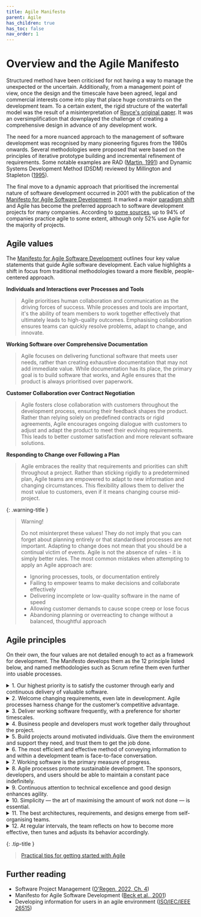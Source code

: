 ```yaml
---
title: Agile Manifesto
parent: Agile
has_children: true
has_toc: false
nav_order: 1
---
```


# Overview and the Agile Manifesto

Structured method have been criticised for not having a way to manage the unexpected or the 
uncertain. Additionally, from a management point of view, once the design and the timescale have 
been agreed, legal and commercial interests come into play that place huge constraints on the 
development team. To a certain extent, the rigid structure of the waterfall model was the result 
of a misinterpretation of [Royce's original paper](https://dl.acm.org/doi/10.5555/41765.41801). It was an oversimplification that
downplayed the challenge of creating a comprehensive design in advance of any development work. 

The need for a more nuanced approach to the management of software development was recognised by
many pioneering figures from the 1980s onwards. Several methodologies were proposed that were based
on the principles of iterative prototype building and incremental refinement of requirements. Some
notable examples are RAD ([Martin, 1991](https://en.wikipedia.org/wiki/Rapid_application_development))
and Dynamic Systems Development Method (DSDM) reviewed by 
Millington and Stapleton ([1995](https://doi.org/10.1109/52.406757)).

The final move to a dynamic approach that prioritised the incremental nature of software development
occurred in 2001 with the publication of the 
[Manifesto for Agile Software Development](https://agilemanifesto.org/). It marked a major 
[paradigm shift](https://en.wikipedia.org/wiki/Paradigm_shift) and Agile has become the preferred 
approach to software development projects for many companies. According to
[some sources](https://www.simform.com/blog/state-of-agile-adoption/), up to 94% of companies
practice agile to some extent, although only 52% use Agile for the majority of projects. 

## Agile values

The [Manifesto for Agile Software Development](https://agilemanifesto.org/) outlines four key value 
statements that guide Agile software development. Each value highlights a shift in focus from 
traditional methodologies toward a more flexible, people-centered approach.

**Individuals and Interactions over Processes and Tools**

> Agile prioritises human collaboration and communication as the driving forces of success. While 
> processes and tools are important, it's the ability of team members to work together effectively 
> that ultimately leads to high-quality outcomes. Emphasising collaboration ensures teams can 
> quickly resolve problems, adapt to change, and innovate.

**Working Software over Comprehensive Documentation**

> Agile focuses on delivering functional software that meets user needs, rather than creating 
> exhaustive documentation that may not add immediate value. While documentation has its place, 
> the primary goal is to build software that works, and Agile ensures that the product is always 
> prioritised over paperwork.

**Customer Collaboration over Contract Negotiation**

> Agile fosters close collaboration with customers throughout the development process, ensuring 
> their feedback shapes the product. Rather than relying solely on predefined contracts or rigid 
> agreements, Agile encourages ongoing dialogue with customers to adjust and adapt the product to 
> meet their evolving requirements. This leads to better customer satisfaction and more relevant 
> software solutions.

**Responding to Change over Following a Plan**

> Agile embraces the reality that requirements and priorities can shift throughout a project. 
> Rather than sticking rigidly to a predetermined plan, Agile teams are empowered to adapt to new 
> information and changing circumstances. This flexibility allows them to deliver the most value 
> to customers, even if it means changing course mid-project.

{: .warning-title }
> <i class="fa-solid fa-exclamation-triangle"></i> Warning!
> 
> Do not misinterpret these values! They do not imply that you can forget about planning entirely
> or that standardised processes are not important. Adapting to change does not mean that you should
> be a continual victim of events. Agile is not the absence of rules - it is simply better rules.
> The most common mistakes when attempting to apply an Agile approach are:
> 
> * Ignoring processes, tools, or documentation entirely
> * Failing to empower teams to make decisions and collaborate effectively
> * Delivering incomplete or low-quality software in the name of speed
> * Allowing customer demands to cause scope creep or lose focus
> * Abandoning planning or overreacting to change without a balanced, thoughtful approach

## Agile principles

On their own, the four values are not detailed enough to act as a framework for development. The
Manifesto develops them as the 12 principle listed below, and named methodologies such as Scrum
refine them even further into usable processes.

<details class="blue-bar">
<summary>1. Our highest priority is to satisfy the customer through early and continuous delivery of 
valuable software.</summary>
<p>
In a collaborative software development project, customer satisfaction drives the process. This 
principle emphasises the importance of delivering functional pieces of software early and frequently. 
By doing so, teams can gather feedback from stakeholders throughout the project, ensuring that the 
software remains aligned with customer needs and business objectives. Instead of waiting until the 
end of the project for delivery, each iteration produces a tangible, valuable result, increasing 
stakeholder confidence and reducing the risk of misalignment between expectations and the final 
product.
</p>
</details>

<details class="blue-bar">
<summary>2. Welcome changing requirements, even late in development. Agile processes harness 
change for the customer’s competitive advantage.</summary>
<p>
Collaborative teams recognise that requirements often evolve as stakeholders gain a deeper 
understanding of the project’s goals or as market conditions change. This principle encourages 
flexibility, allowing the team to adapt even during later stages of development. By welcoming 
change rather than resisting it, the team can deliver software that provides a competitive edge. 
In this context, team members work closely with stakeholders, regularly reviewing requirements to 
ensure the final product meets the evolving needs of the business or customer, rather than sticking 
rigidly to an outdated specification.
</p>
</details>

<details class="blue-bar">
<summary>3. Deliver working software frequently, with a preference for shorter timescales.</summary>
<p>
Collaborative software development thrives on frequent, iterative deliveries that demonstrate 
progress to stakeholders. Short timescales, typically within a few weeks, allow the team to focus 
on completing small, manageable increments of the product. Each delivery of working software fosters 
a sense of accomplishment, keeps the project moving forward, and provides regular opportunities for 
feedback. This continuous delivery process builds trust with the customer, as they can see tangible 
results and offer input early and often, reducing the risk of surprises at the end of the project.
</p>
</details>

<details class="blue-bar">
<summary>4. Business people and developers must work together daily throughout the project.</summary>
<p>
In collaborative environments, close cooperation between business stakeholders and the development 
team is crucial to ensuring that the project remains aligned with the business goals. Daily 
interactions help resolve misunderstandings quickly, clarify requirements, and prioritise work 
effectively. Whether it’s through stand-up meetings, workshops, or informal discussions, these 
frequent touchpoints help to bridge the gap between technical implementation and business objectives. 
This principle emphasises that collaboration between both sides leads to a more informed, responsive, 
and adaptive development process, ultimately delivering more value.
</p>
</details>

<details class="blue-bar">
<summary>5. Build projects around motivated individuals. Give them the environment and support they 
need, and trust them to get the job done.</summary>
<p>
Successful collaborative projects rely on teams of motivated, self-organising individuals who are 
given the autonomy to make decisions and take ownership of their work. This principle highlights the 
importance of trust and empowerment within the team. When developers, testers, and designers feel 
trusted and supported, they are more engaged and productive. Providing an environment that fosters 
creativity, accountability, and problem-solving ensures that the team is equipped to overcome 
challenges and deliver high-quality software. The team’s motivation directly influences the success 
of the project.
</p>
</details>

<details class="blue-bar">
<summary>6. The most efficient and effective method of conveying information to and within a 
development team is face-to-face conversation.</summary>
<p>
Direct, face-to-face communication fosters collaboration and quick decision-making in software 
development projects. While tools like email or documentation have their place, in-person 
conversations (or video calls in remote settings) are the most effective way to resolve issues, 
clarify misunderstandings, and share ideas. Face-to-face communication allows team members to 
quickly ask questions, discuss solutions, and gain immediate feedback, reducing the potential 
for delays or miscommunication. In a collaborative project, this method accelerates the flow of 
information and enables teams to stay aligned.
</p>
</details>

<details class="blue-bar">
<summary>7. Working software is the primary measure of progress.</summary>
<p>
In Agile, the focus is on delivering functional software, not on the volume of documentation or 
the completion of tasks. In a collaborative project, this principle helps ensure that the team 
remains aligned on what matters most: producing software that works and delivers value. Regularly 
delivering working software provides a tangible measure of progress that stakeholders can review 
and test. This approach keeps the project moving forward, as the team can continuously refine and 
improve the product based on real feedback rather than theoretical completion markers.
</p>
</details>

<details class="blue-bar">
<summary>8. Agile processes promote sustainable development. The sponsors, developers, and users 
should be able to maintain a constant pace indefinitely.</summary>
<p>
Collaborative teams strive for a steady, manageable pace throughout the project to avoid burnout 
and maintain productivity over the long term. Sustainable development means setting realistic goals 
and avoiding periods of intense work followed by downtime. In a team environment, this constant 
pace ensures that all members, including sponsors and end users, can stay engaged and contribute 
consistently. This approach leads to higher-quality work and a more enjoyable work environment, 
which ultimately improves the team’s effectiveness and the project’s outcome.
</p>
</details>

<details class="blue-bar">
<summary>9. Continuous attention to technical excellence and good design enhances agility.</summary>
<p>
Technical excellence and strong design practices form the foundation for an Agile project’s 
flexibility. In a collaborative environment, team members focus on writing clean, maintainable 
code and designing robust systems that can adapt to changes. This principle emphasises that 
high-quality engineering is essential for remaining responsive to new requirements or shifts 
in direction. By focusing on technical excellence, the team ensures that the software is scalable, 
easier to modify, and less prone to bugs, which supports the Agile goal of quick iteration and 
adaptation.
</p>
</details>

<details class="blue-bar">
<summary>10. Simplicity — the art of maximising the amount of work not done — is essential.</summary>
<p>
Agile promotes simplicity, encouraging teams to focus on doing only what is necessary to deliver 
value. In collaborative software development, this means avoiding unnecessary complexity or 
features that don’t directly contribute to the project’s goals. Teams must prioritise the most 
important tasks and eliminate waste. By focusing on simplicity, the team can deliver value faster, 
reduce the risk of overengineering, and create a product that is easier to maintain and scale. 
This principle ensures that the team remains focused and efficient.
</p>
</details>

<details class="blue-bar">
<summary>11. The best architectures, requirements, and designs emerge from self-organising teams.
</summary>
<p>
Self-organising teams have the autonomy to decide how best to approach their work, which leads to 
better problem-solving and innovation. In collaborative projects, this principle empowers team 
members to take ownership of architecture, design, and implementation decisions. By encouraging 
collaboration and trust within the team, Agile creates an environment where the best ideas can 
come from anyone, not just senior leaders. This autonomy allows the team to respond quickly to 
changes and find creative solutions that fit the project’s unique challenges.
</p>
</details>

<details class="blue-bar">
<summary>12. At regular intervals, the team reflects on how to become more effective, then tunes 
and adjusts its behavior accordingly.</summary>
<p>
Agile values continuous improvement through regular reflection. In collaborative projects, teams 
hold retrospectives at the end of each iteration to assess what worked well and what didn’t. This 
practice encourages transparency and open communication, allowing the team to learn from their 
experiences and improve processes for the next iteration. By consistently reflecting and adjusting, 
the team becomes more efficient, productive, and cohesive over time, leading to better outcomes 
and a more effective development process. This principle reinforces the idea that no project is 
ever static—there’s always room for growth.
</p>
</details>



{: .tip-title }
> [<i class="fa-regular fa-lightbulb"></i> Practical tips for getting started with Agile](manifesto_tips)

## Further reading

* Software Project Management ([O'Regen, 2022, Ch. 4](https://link-springer-com.napier.idm.oclc.org/chapter/10.1007/978-3-031-07816-3_4))
* Manifesto for Agile Software Development ([Beck et al., 2001](https://agilemanifesto.org/))
* Developing information for users in an agile environment ([ISO/IEC/IEEE 26515](https://napier.primo.exlibrisgroup.com/permalink/44NAP_INST/19n0mho/cdi_ieee_standards_0b0000648897745a))
